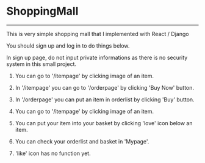 # ShoppingMall
--------------------------
This is very simple shopping mall that I implemented with React / Django  
  
You should sign up and log in to do things below.
  
In sign up page, do not input private informations as there is no security system in this small project.    

1. You can go to '/itempage' by clicking image of an item.  

2. In '/itempage' you can go to '/orderpage' by clicking 'Buy Now' button.

3. In '/orderpage' you can put an item in orderlist by clicking 'Buy' button.  

4. You can go to '/itempage' by clicking image of an item.  

5. You can put your item into your basket by clicking 'love' icon below an item.  

6. You can check your orderlist and basket in 'Mypage'.

7. 'like' icon has no function yet.  
  
